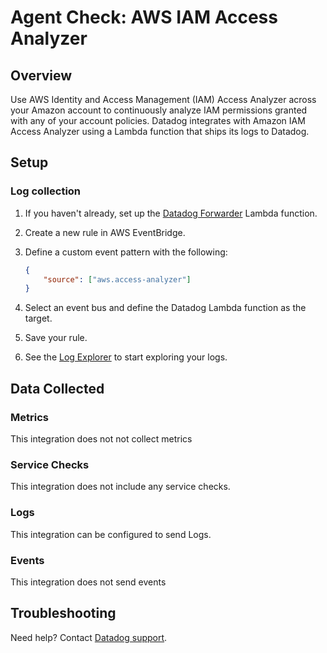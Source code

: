 # Agent Check: AWS IAM Access Analyzer

## Overview

Use AWS Identity and Access Management (IAM) Access Analyzer across your Amazon account to continuously analyze IAM permissions granted with any of your account policies. Datadog integrates with Amazon IAM Access Analyzer using a Lambda function that ships its logs to Datadog.

## Setup

### Log collection

1. If you haven't already, set up the [Datadog Forwarder][1] Lambda function.

2. Create a new rule in AWS EventBridge.

3. Define a custom event pattern with the following:

    ```json
    {
        "source": ["aws.access-analyzer"]
    }
    ```

4. Select an event bus and define the Datadog Lambda function as the target.

5. Save your rule.

6. See the [Log Explorer][2] to start exploring your logs.

## Data Collected

### Metrics

This integration does not not collect metrics 

### Service Checks

This integration does not include any service checks.

### Logs

This integration can be configured to send Logs.

### Events

This integration does not send events

## Troubleshooting

Need help? Contact [Datadog support][3].

[1]: /logs/guide/forwarder/
[2]: https://app.datadoghq.com/logs
[3]: https://docs.datadoghq.com/help
